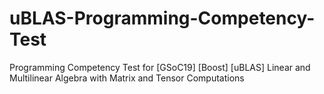 # uBLAS-Programming-Competency-Test
Programming Competency Test for  [GSoC19] [Boost] [uBLAS] Linear and Multilinear Algebra with Matrix and Tensor Computations
